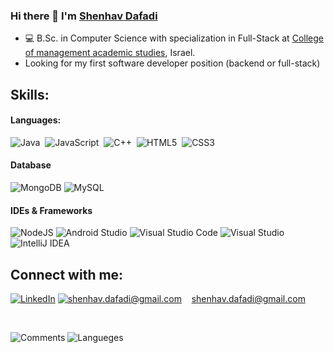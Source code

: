 
### Hi there 👋   I'm [Shenhav Dafadi](https://avatars.githubusercontent.com/u/75230461?v=4)

- 💻 B.Sc. in Computer Science with specialization in Full-Stack at [College of management academic studies](https://english.colman.ac.il/), Israel. 
- Looking for my first software developer position (backend or full-stack)


## Skills:

#### Languages:

![Java](https://img.shields.io/badge/-Java-333333?style=flat&logo=java-original)&nbsp;
![JavaScript](https://img.shields.io/badge/-JavaScript-333333?style=flat&logo=javascript)&nbsp;
![C++](https://img.shields.io/badge/-C++-333333?style=flat&logo=C++)&nbsp;
![HTML5](https://img.shields.io/badge/-HTML5-333333?style=flat-square&logo=html5)&nbsp;
![CSS3](https://img.shields.io/badge/-CSS3-333333?style=flat-square&logo=css3)&nbsp;


#### Database

![MongoDB](https://img.shields.io/badge/-MongoDB-333333?style=flat&logo=MongoDB)
![MySQL](https://img.shields.io/badge/-MySQL-333333?style=flat&logo=MySQL)


#### IDEs & Frameworks

![NodeJS](https://img.shields.io/badge/-node.js-333333?style=flat&logo=node.js)
![Android Studio](https://img.shields.io/badge/-Android%20Studio-333333?style=flat&logo=Android%20Studio)
![Visual Studio Code](https://img.shields.io/badge/-Visual%20Studio%20Code-333333?style=flat&logo=Visual%20Studio%20Code)
![Visual Studio](https://img.shields.io/badge/-Visual%20Studio-333333?style=flat&logo=Visual%20Studio)
![IntelliJ IDEA](https://img.shields.io/badge/-IntelliJIDEA-333333?style=flat&logo=IntelliJIDEA)


## Connect with me:

<a href="https://www.linkedin.com/in/shenhavdafadi">![LinkedIn](https://img.shields.io/badge/LinkedIn-0077B5?style=for-the-badge&logo=linkedin&logoColor=white)</a> <a href="mailto:shenhav.dafadi@gmail.com">![shenhav.dafadi@gmail.com](https://img.shields.io/badge/Gmail-D14836?style=for-the-badge&logo=gmail&logoColor=white)</a> &nbsp; &nbsp;shenhav.dafadi@gmail.com

<br>
<!-- ![Comments](https://github-readme-stats.vercel.app/api?username=ShenhavDaf&show_icons=true&include_all_commits=true&count_private=true&hide_border=true) -->

![Comments](https://readme-stats-fabio-vicente.vercel.app/api?username=ShenhavDaf&include_all_commits=true&count_private=true&show_icons=true&hide_border=true) ![Langueges](https://github-readme-stats.vercel.app/api/top-langs/?username=ShenhavDaf&layout=compact&hide_border=true)

<!--[![GitHub Streak](https://github-readme-streak-stats.herokuapp.com/?user=ShenhavDaf&theme=transparent)]-->


<!-- https://github.com/Ileriayo/markdown-badges -->
<!-- https://github.com/ikatyang/emoji-cheat-sheet/blob/master/README.md -->
